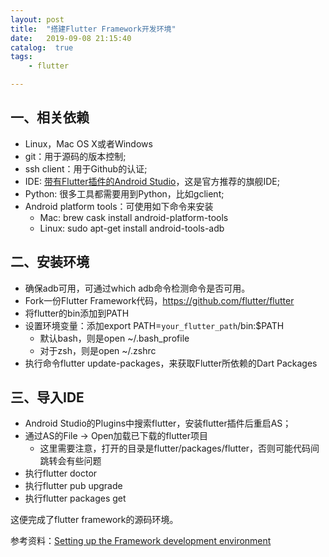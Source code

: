 ```yaml
---
layout: post
title:  "搭建Flutter Framework开发环境"
date:   2019-09-08 21:15:40
catalog:  true
tags:
    - flutter

---
```


## 一、相关依赖

- Linux，Mac OS X或者Windows
- git：用于源码的版本控制;
- ssh client：用于Github的认证;
- IDE: [带有Flutter插件的Android Studio](https://flutter.dev/docs/development/tools/android-studio)，这是官方推荐的旗舰IDE;
- Python: 很多工具都需要用到Python，比如gclient;
- Android platform tools：可使用如下命令来安装
    - Mac: brew cask install android-platform-tools
    - Linux: sudo apt-get install android-tools-adb

## 二、安装环境

- 确保adb可用，可通过which adb命令检测命令是否可用。
- Fork一份Flutter Framework代码，https://github.com/flutter/flutter
- 将flutter的bin添加到PATH
- 设置环境变量：添加export PATH=`your_flutter_path`/bin:$PATH
    - 默认bash，则是open ~/.bash_profile
    - 对于zsh，则是open ~/.zshrc
- 执行命令flutter update-packages，来获取Flutter所依赖的Dart Packages

## 三、导入IDE

- Android Studio的Plugins中搜索flutter，安装flutter插件后重启AS；
- 通过AS的File -> Open加载已下载的flutter项目
    - 这里需要注意，打开的目录是flutter/packages/flutter，否则可能代码间跳转会有些问题
- 执行flutter doctor
- 执行flutter pub upgrade
- 执行flutter packages get

这便完成了flutter framework的源码环境。


参考资料：[Setting up the Framework development environment](https://github.com/flutter/flutter/wiki/Setting-up-the-Framework-development-environment)
